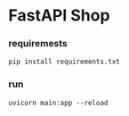 # FastAPI Shop

### requiremests
    pip install requirements.txt

### run
    uvicorn main:app --reload
